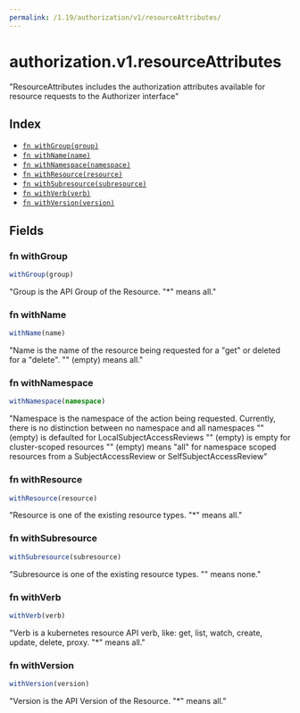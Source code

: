 ```yaml
---
permalink: /1.19/authorization/v1/resourceAttributes/
---
```


# authorization.v1.resourceAttributes

"ResourceAttributes includes the authorization attributes available for resource requests to the Authorizer interface"

## Index

* [`fn withGroup(group)`](#fn-withgroup)
* [`fn withName(name)`](#fn-withname)
* [`fn withNamespace(namespace)`](#fn-withnamespace)
* [`fn withResource(resource)`](#fn-withresource)
* [`fn withSubresource(subresource)`](#fn-withsubresource)
* [`fn withVerb(verb)`](#fn-withverb)
* [`fn withVersion(version)`](#fn-withversion)

## Fields

### fn withGroup

```ts
withGroup(group)
```

"Group is the API Group of the Resource.  \"*\" means all."

### fn withName

```ts
withName(name)
```

"Name is the name of the resource being requested for a \"get\" or deleted for a \"delete\". \"\" (empty) means all."

### fn withNamespace

```ts
withNamespace(namespace)
```

"Namespace is the namespace of the action being requested.  Currently, there is no distinction between no namespace and all namespaces \"\" (empty) is defaulted for LocalSubjectAccessReviews \"\" (empty) is empty for cluster-scoped resources \"\" (empty) means \"all\" for namespace scoped resources from a SubjectAccessReview or SelfSubjectAccessReview"

### fn withResource

```ts
withResource(resource)
```

"Resource is one of the existing resource types.  \"*\" means all."

### fn withSubresource

```ts
withSubresource(subresource)
```

"Subresource is one of the existing resource types.  \"\" means none."

### fn withVerb

```ts
withVerb(verb)
```

"Verb is a kubernetes resource API verb, like: get, list, watch, create, update, delete, proxy.  \"*\" means all."

### fn withVersion

```ts
withVersion(version)
```

"Version is the API Version of the Resource.  \"*\" means all."